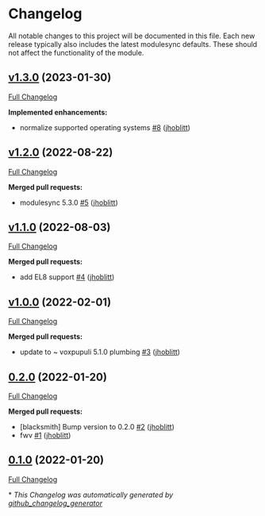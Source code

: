 # Changelog

All notable changes to this project will be documented in this file.
Each new release typically also includes the latest modulesync defaults.
These should not affect the functionality of the module.

## [v1.3.0](https://github.com/lsst-it/puppet-rke/tree/v1.3.0) (2023-01-30)

[Full Changelog](https://github.com/lsst-it/puppet-rke/compare/v1.2.0...v1.3.0)

**Implemented enhancements:**

- normalize supported operating systems [\#8](https://github.com/lsst-it/puppet-rke/pull/8) ([jhoblitt](https://github.com/jhoblitt))

## [v1.2.0](https://github.com/lsst-it/puppet-rke/tree/v1.2.0) (2022-08-22)

[Full Changelog](https://github.com/lsst-it/puppet-rke/compare/v1.1.0...v1.2.0)

**Merged pull requests:**

- modulesync 5.3.0 [\#5](https://github.com/lsst-it/puppet-rke/pull/5) ([jhoblitt](https://github.com/jhoblitt))

## [v1.1.0](https://github.com/lsst-it/puppet-rke/tree/v1.1.0) (2022-08-03)

[Full Changelog](https://github.com/lsst-it/puppet-rke/compare/v1.0.0...v1.1.0)

**Merged pull requests:**

- add EL8 support [\#4](https://github.com/lsst-it/puppet-rke/pull/4) ([jhoblitt](https://github.com/jhoblitt))

## [v1.0.0](https://github.com/lsst-it/puppet-rke/tree/v1.0.0) (2022-02-01)

[Full Changelog](https://github.com/lsst-it/puppet-rke/compare/0.2.0...v1.0.0)

**Merged pull requests:**

- update to ~ voxpupuli 5.1.0 plumbing [\#3](https://github.com/lsst-it/puppet-rke/pull/3) ([jhoblitt](https://github.com/jhoblitt))

## [0.2.0](https://github.com/lsst-it/puppet-rke/tree/0.2.0) (2022-01-20)

[Full Changelog](https://github.com/lsst-it/puppet-rke/compare/0.1.0...0.2.0)

**Merged pull requests:**

- \[blacksmith\] Bump version to 0.2.0 [\#2](https://github.com/lsst-it/puppet-rke/pull/2) ([jhoblitt](https://github.com/jhoblitt))
- fwv [\#1](https://github.com/lsst-it/puppet-rke/pull/1) ([jhoblitt](https://github.com/jhoblitt))

## [0.1.0](https://github.com/lsst-it/puppet-rke/tree/0.1.0) (2022-01-20)

[Full Changelog](https://github.com/lsst-it/puppet-rke/compare/42670c3e5857349222be625346e3e92abdba68f4...0.1.0)



\* *This Changelog was automatically generated by [github_changelog_generator](https://github.com/github-changelog-generator/github-changelog-generator)*

